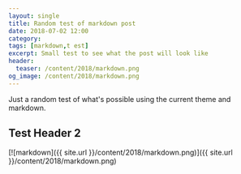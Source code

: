 ```yaml
---
layout: single
title: Random test of markdown post
date: 2018-07-02 12:00
category: 
tags: [markdown,t est]
excerpt: Small test to see what the post will look like
header: 
  teaser: /content/2018/markdown.png
og_image: /content/2018/markdown.png
---
```


Just a random test of what's possible using the current theme and markdown.

## Test Header 2

[![markdown]({{ site.url }}/content/2018/markdown.png)]({{ site.url }}/content/2018/markdown.png)